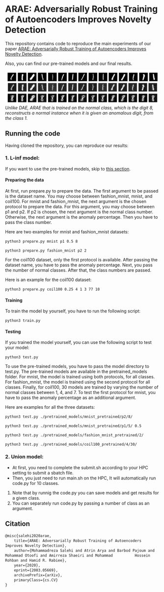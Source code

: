 # ARAE: Adversarially Robust Training of Autoencoders Improves Novelty Detection


This repository contains code to reproduce the main experiments of our paper [ARAE: Adversarially Robust Training of Autoencoders Improves Novelty Detection](https://arxiv.org/abs/2003.05669).

Also, you can find our pre-trained models and our final results.

![ARAE vs DAE](/MNIST-union/images/ARAEvsDAE.png)
*Unlike  DAE,  ARAE  that  is  trained  on  the  normal  class,  which  is  the digit 8, reconstructs a normal instance when it is given an anomalous digit, from the class 1.*

<!--
Here, we can provide the link to our paper, and we can write authors list.

<!--
This repository belongs to abnormal detection group in Sharif university of Technology. This project is under supervision of [Dr. Mohammad Hossein Rohban](https://scholar.google.com/citations?user=pRyJ6FkAAAAJ&hl=en) and is being conducted in [Data Science and Machine Learning Lab (DML)](http://dml.ir/) in Department of Computer Engineering. -->

<!--
The aim of the project is to learn a robust representation from normal samples in order to detect abnormality patterns. This work is mainly inspired by these papers, ["Adversarial examples for generative models"](https://arxiv.org/pdf/1702.06832.pdf) and ["Adversarial Manipulation of Deep Representations"](https://arxiv.org/pdf/1511.05122.pdf). More specifically, a new objective function is introduced by which an Autoencoder is trained so that it can both minimize pixel-wise error and learn a robust representation where it can capture variants of a sample in latesnt space. -->

## Running the code

Having cloned the repository, you can reproduce our results:

### 1. L-inf model:

If you want to use the pre-trained models, skip to [this section](https://github.com/rohban-lab/Salehi_submitted_2020#testing).

#### Preparing the data

At first, run prepare.py to prepare the data. The first argument to be passed is the dataset name. You may choose between fashion_mnist, mnist, and coil100.  For mnist and fashion_mnist, the next argument is the chosen protocol to prepare the data. For this argument, you may choose between p1 and p2. If p2 is chosen, the next argument is the normal class number. Otherwise, the next argument is the anomaly percentage. Then you have to pass the class number.

Here are two examples for mnist and fashion_mnist datasets:

```
python3 prepare.py mnist p1 0.5 8
```
```
python3 prepare.py fashion_mnist p2 2
```

For the coil100 dataset, only the first protocol is available. After passing the dataset name, you have to pass the anomaly percentage. Next, you pass the number of normal classes. After that, the class numbers are passed.

Here is an example for the coil100 dataset:

```
python3 prepare.py coil100 0.25 4 1 3 77 10
```

#### Training

To train the model by yourself, you have to run the following script:

```
python3 train.py
```

#### Testing

If you trained the model yourself, you can use the following script to test your model:

```
python3 test.py
```

To use the pre-trained models, you have to pass the model directory to test.py. The pre-trained models are available in the pretrained_models folder. For mnist, the model is trained using both protocols, for all classes. For fashion_mnist, the model is trained using the second protocol for all classes. Finally, for coil100, 30 models are trained by varying the number of normal classes between 1, 4, and 7. To test the first protocol for mnist, you have to pass the anomaly percentage as an additional argument.

Here are examples for all the three datasets:

```
python3 test.py ./pretrained_models/mnist_pretrained/p2/8/
```
```
python3 test.py ./pretrained_models/mnist_pretrained/p1/5/ 0.5
```
```
python3 test.py ./pretrained_models/fashion_mnist_pretrained/2/
```
```
python3 test.py ./pretrained_models/coil100_pretrained/4/30/
```

### 2. Union model:

- At first, you need to complete the submit.sh according to your HPC setting to submit a sbatch file.
- Then, you just need to run main.sh on the HPC, It will automatically run code.py for 10 classes.

1. Note that by runnig the code.py you can save models and get results for a given class.
2. You can separately run code.py by passing a number of class as an argument.


## Citation
    @misc{salehi2020arae,
        title={ARAE: Adversarially Robust Training of Autoencoders Improves Novelty Detection},
        author={Mohammadreza Salehi and Atrin Arya and Barbod Pajoum and Mohammad Otoofi and Amirreza Shaeiri and Mohammad          Hossein Rohban and Hamid R. Rabiee},
        year={2020},
        eprint={2003.05669},
        archivePrefix={arXiv},
        primaryClass={cs.CV}
    }
